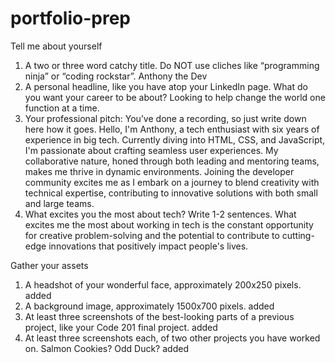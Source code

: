 # portfolio-prep

Tell me about yourself
1. A two or three word catchy title. Do NOT use cliches like “programming ninja” or “coding rockstar”.
   Anthony the Dev
2. A personal headline, like you have atop your LinkedIn page. What do you want your career to be about?
   Looking to help change the world one function at a time.
3. Your professional pitch: You’ve done a recording, so just write down here how it goes.
   Hello, I'm Anthony, a tech enthusiast with six years of experience in big tech. Currently diving into HTML, CSS, and JavaScript, I'm passionate about crafting seamless user experiences. My collaborative nature, honed through both leading and mentoring teams, makes me thrive in dynamic environments. Joining the developer community excites me as I embark on a journey to blend creativity with technical expertise, contributing to innovative solutions with both small and large teams.
4. What excites you the most about tech? Write 1-2 sentences.
   What excites me the most about working in tech is the constant opportunity for creative problem-solving and the potential to contribute to cutting-edge innovations that positively impact people's lives.

Gather your assets
1. A headshot of your wonderful face, approximately 200x250 pixels.
added
2. A background image, approximately 1500x700 pixels.
added
3. At least three screenshots of the best-looking parts of a previous project, like your Code 201 final project.
added
4. At least three screenshots each, of two other projects you have worked on. Salmon Cookies? Odd Duck?
added
